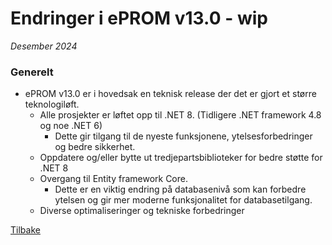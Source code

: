# Endringer i ePROM v13.0 - wip
*Desember 2024*

### Generelt
- ePROM v13.0 er i hovedsak en teknisk release der det er gjort et større teknologiløft.
  - Alle prosjekter er løftet opp til .NET 8. (Tidligere .NET framework 4.8 og noe .NET 6)
    - Dette gir tilgang til de nyeste funksjonene, ytelsesforbedringer og bedre sikkerhet.
  - Oppdatere og/eller bytte ut tredjepartsbiblioteker for bedre støtte for .NET 8
  - Overgang til Entity framework Core.
    - Dette er en viktig endring på databasenivå som kan forbedre ytelsen og gir mer moderne funksjonalitet for databasetilgang.
  - Diverse optimaliseringer og tekniske forbedringer

[Tilbake](./Releaselist)
